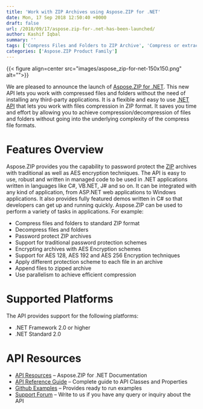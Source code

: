 ```yaml
---
title: 'Work with ZIP Archives using Aspose.ZIP for .NET'
date: Mon, 17 Sep 2018 12:50:40 +0000
draft: false
url: /2018/09/17/aspose.zip-for-.net-has-been-launched/
author: Kashif Iqbal
summary: ''
tags: ['Compress Files and Folders to ZIP Archive', 'Compress or extract files and folders to ZIP', 'Decompress encrypted files and folders', 'ZIP Library for .NET']
categories: ['Aspose.ZIP Product Family']
---
```




{{< figure align=center src="images/aspose_zip-for-net-150x150.png" alt="">}}


We are pleased to announce the launch of [Aspose.ZIP for .NET][1]. This new API lets you work with compressed files and folders without the need of installing any third-party applications. It is a flexible and easy to use [.NET API][2] that lets you work with files compression in ZIP format. It saves you time and effort by allowing you to achieve compression/decompression of files and folders without going into the underlying complexity of the compress file formats.  

# Features Overview

Aspose.ZIP provides you the capability to password protect the [ZIP][3] archives with traditional as well as AES encryption techniques. The API is easy to use, robust and written in managed code to be used in .NET applications written in languages like C#, VB.NET, J# and so on. It can be integrated with any kind of application, from ASP.NET web applications to Windows applications. It also provides fully featured demos written in C# so that developers can get up and running quickly. Aspose.ZIP can be used to perform a variety of tasks in applications. For example:

*   Compress files and folders to standard ZIP format
*   Decompress files and folders
*   Password protect ZIP archives
*   Support for traditional password protection schemes
*   Encrypting archives with AES Encryption schemes
*   Support for AES 128, AES 192 and AES 256 Encryption techniques
*   Apply different protection scheme to each file in an archive
*   Append files to zipped archive
*   Use parallelism to achieve efficient compression

# Supported Platforms

The API provides support for the following platforms:

*   .NET Framework 2.0 or higher
*   .NET Standard 2.0

# API Resources

*   [API Resources][4] – Aspose.ZIP for .NET Documentation
*   [API Reference Guide][5] – Complete guide to API Classes and Properties
*   [Github Examples][6] – Provides ready to run examples
*   [Support Forum][7] – Write to us if you have any query or inquiry about the API




[1]: https://products.aspose.com/zip/net
[2]: https://docs.aspose.com/display/zipnet/Aspose.ZIP+for+.NET+18.9+Release+Notes
[3]: https://docs.fileformat.com/compression/zip/
[4]: https://docs.aspose.com/display/zipnet/Home
[5]: https://apireference.aspose.com/net/zip
[6]: https://github.com/aspose-zip/Aspose.ZIP-for-.NET
[7]: https://forum.aspose.com/c/zip




